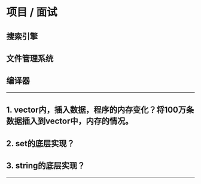 # 项目 / 面试

## 搜索引擎





## 文件管理系统



## 编译器



---

## 1. vector内，插入数据，程序的内存变化？将100万条数据插入到vector中，内存的情况。

## 2. set的底层实现？

## 3. string的底层实现？

---





